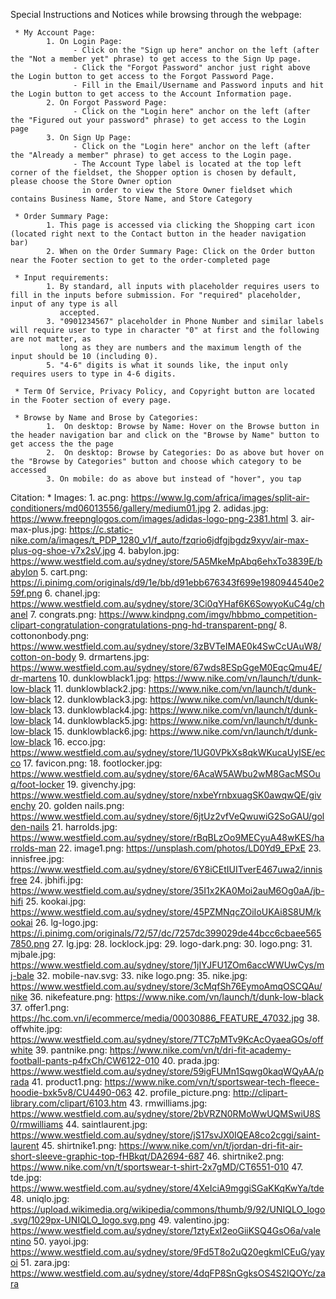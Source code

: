 Special Instructions and Notices while browsing through the webpage:

     * My Account Page:
            1. On Login Page:
                  - Click on the "Sign up here" anchor on the left (after the "Not a member yet" phrase) to get access to the Sign Up page.
                  - Click the "Forgot Password" anchor just right above the Login button to get access to the Forgot Password Page.
                  - Fill in the Email/Username and Password inputs and hit the Login button to get access to the Account Information page.
            2. On Forgot Password Page:
                  - Click on the "Login here" anchor on the left (after the "Figured out your password" phrase) to get access to the Login page
            3. On Sign Up Page:
                  - Click on the "Login here" anchor on the left (after the "Already a member" phrase) to get access to the Login page.
                  - The Account Type label is located at the top left corner of the fieldset, the Shopper option is chosen by default, please choose the Store Owner option
                    in order to view the Store Owner fieldset which contains Business Name, Store Name, and Store Category
                 
     * Order Summary Page: 
            1. This page is accessed via clicking the Shopping cart icon (located right next to the Contact button in the header navigation bar)
            2. When on the Order Summary Page: Click on the Order button near the Footer section to get to the order-completed page
      
     * Input requirements: 
            1. By standard, all inputs with placeholder requires users to fill in the inputs before submission. For "required" placeholder, input of any type is all
               accepted.
            3. "0901234567" placeholder in Phone Number and similar labels will require user to type in character "0" at first and the following are not matter, as
               long as they are numbers and the maximum length of the input should be 10 (including 0).
            5. "4-6" digits is what it sounds like, the input only requires users to type in 4-6 digits.
            
     * Term Of Service, Privacy Policy, and Copyright button are located in the Footer section of every page.
      
     * Browse by Name and Brose by Categories:
            1.  On desktop: Browse by Name: Hover on the Browse button in the header navigation bar and click on the "Browse by Name" button to get access the the page
            2.  On desktop: Browse by Categories: Do as above but hover on the "Browse by Categories" button and choose which category to be accessed
            3. On mobile: do as above but instead of "hover", you tap
       
      
Citation:
     * Images:
            1. ac.png: https://www.lg.com/africa/images/split-air-conditioners/md06013556/gallery/medium01.jpg
            2. adidas.jpg: https://www.freepnglogos.com/images/adidas-logo-png-2381.html
            3. air-max-plus.jpg: https://c.static-nike.com/a/images/t_PDP_1280_v1/f_auto/fzqrio6jdfgjbgdz9xyv/air-max-plus-og-shoe-v7x2sV.jpg
            4. babylon.jpg: https://www.westfield.com.au/sydney/store/5A5MkeMpAbq6ehxTo3839E/babylon
            5. cart.png: https://i.pinimg.com/originals/d9/1e/bb/d91ebb676343f699e1980944540e259f.png
            6. chanel.jpg: https://www.westfield.com.au/sydney/store/3Ci0qYHaf6K6SowyoKuC4g/chanel
            7. congrats.png: https://www.kindpng.com/imgv/hbbmo_competition-clipart-congratulation-congratulations-png-hd-transparent-png/
            8. cottononbody.png: https://www.westfield.com.au/sydney/store/3zBVTeIMAE0k4SwCcUAuW8/cotton-on-body
            9. drmartens.jpg: https://www.westfield.com.au/sydney/store/67wds8ESpGgeM0EqcQmu4E/dr-martens
            10. dunklowblack1.jpg: https://www.nike.com/vn/launch/t/dunk-low-black
            11. dunklowblack2.jpg: https://www.nike.com/vn/launch/t/dunk-low-black
            12. dunklowblack3.jpg: https://www.nike.com/vn/launch/t/dunk-low-black
            13. dunklowblack4.jpg: https://www.nike.com/vn/launch/t/dunk-low-black
            14. dunklowblack5.jpg: https://www.nike.com/vn/launch/t/dunk-low-black
            15. dunklowblack6.jpg: https://www.nike.com/vn/launch/t/dunk-low-black
            16. ecco.jpg: https://www.westfield.com.au/sydney/store/1UG0VPkXs8qkWKucaUyISE/ecco
            17. favicon.png:
            18. footlocker.jpg: https://www.westfield.com.au/sydney/store/6AcaW5AWbu2wM8GacMSOuq/foot-locker
            19. givenchy.jpg: https://www.westfield.com.au/sydney/store/nxbeYrnbxuagSK0awqwQE/givenchy
            20. golden nails.png: https://www.westfield.com.au/sydney/store/6jtUz2vfVeQwuwiG2SoGAU/golden-nails
            21. harrolds.jpg: https://www.westfield.com.au/sydney/store/rBqBLzOo9MECyuA48wKES/harrolds-man
            22. image1.png: https://unsplash.com/photos/LD0Yd9_EPxE
            23. innisfree.jpg: https://www.westfield.com.au/sydney/store/6Y8iCEtIUITverE467uwa2/innisfree
            24. jbhifi.jpg: https://www.westfield.com.au/sydney/store/35I1x2KA0Moi2auM6Og0aA/jb-hifi
            25. kookai.jpg: https://www.westfield.com.au/sydney/store/45PZMNqcZOiIoUKAi8S8UM/kookai
            26. lg-logo.jpg: https://i.pinimg.com/originals/72/57/dc/7257dc399029de44bcc6cbaee5657850.png
            27. lg.jpg: 
            28. locklock.jpg: 
            29. logo-dark.png:
            30. logo.png:
            31. mjbale.jpg: https://www.westfield.com.au/sydney/store/1jIYJFU1ZOm6accWWUwCys/mj-bale
            32. mobile-nav.svg:
            33. nike logo.png:
            35. nike.jpg: https://www.westfield.com.au/sydney/store/3cMqfSh76EymoAmqOSCQAu/nike
            36. nikefeature.png: https://www.nike.com/vn/launch/t/dunk-low-black
            37. offer1.png: https://hc.com.vn/i/ecommerce/media/00030886_FEATURE_47032.jpg
            38. offwhite.jpg: https://www.westfield.com.au/sydney/store/7TC7pMTv9KcAcOyaeaGOs/offwhite
            39. pantnike.png: https://www.nike.com/vn/t/dri-fit-academy-football-pants-p4fxCh/CW6122-010
            40. prada.jpg: https://www.westfield.com.au/sydney/store/59igFUMn1Sqwg0kaqWQyAA/prada
            41. product1.png: https://www.nike.com/vn/t/sportswear-tech-fleece-hoodie-bxk5v8/CU4490-063
            42. profile_picture.png: http://clipart-library.com/clipart/6103.htm
            43. rmwilliams.jpg: https://www.westfield.com.au/sydney/store/2bVRZN0RMoWwUQMSwiU8S0/rmwilliams
            44. saintlaurent.jpg: https://www.westfield.com.au/sydney/store/jS17svJX0IQEA8co2cggi/saint-laurent
            45. shirtnike1.png: https://www.nike.com/vn/t/jordan-dri-fit-air-short-sleeve-graphic-top-fHBkqt/DA2694-687
            46. shirtnike2.png: https://www.nike.com/vn/t/sportswear-t-shirt-2x7gMD/CT6551-010
            47. tde.jpg: https://www.westfield.com.au/sydney/store/4XeIciA9mggiSGaKKqKwYa/tde
            48. uniqlo.jpg: https://upload.wikimedia.org/wikipedia/commons/thumb/9/92/UNIQLO_logo.svg/1029px-UNIQLO_logo.svg.png
            49. valentino.jpg: https://www.westfield.com.au/sydney/store/1ztyExI2eoGiiKSQ4GsO6a/valentino
            50. yayoi.jpg: https://www.westfield.com.au/sydney/store/9Fd5T8o2uQ20egkmICEuG/yayoi
            51. zara.jpg: https://www.westfield.com.au/sydney/store/4dqFP8SnGgksOS4S2IQOYc/zara

	
	
